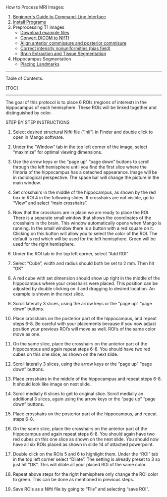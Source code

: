 How to Process MRI Images:

1. [Beginner's Guide to Command-Line Interface](begin_primer)
2. [Install Programs](Home)
3. Preprocessing T1 images
     * [Download example files](https://bitbucket.org/njhunsaker/preprocessing-t1-example)
     * [Convert DICOM to NIfTI](preprocessing_dcm2nii)
     * [Align anterior commissure and posterior commisure](preprocessing_acpcdetect)
     * [Correct intensity nonuniformities (bias field)](preprocessing_N4BiasFieldCorrection)
     * [Brain Extraction and Tissue Segmentation](preprocessing_antscorticalthickness)
4. Hippocampus Segmentation
     * [Placing Landmarks](hpc_landmarks)

---------------------------------------

Table of Contents:

[TOC]

---------------------------------------

The goal of this protocol is to place 6 ROIs (regions of interest) in the hippocampus of each hemisphere. 
These ROIs will be linked together and distinguished by color.

STEP BY STEP INSTRUCTIONS

1. Select desired structural Nifti file (“.nii”) in Finder and double click to open in Mango software.
 
2. Under the “Window” tab in the top left corner of the image, select “maximize” for optimal viewing dimensions.

3. Use the arrow keys or the “page up” “page down” buttons to scroll through the left hemisphere until you find the first slice where the fimbria of the hippocampus has a detached appearance.  Image will be in radiological perspective. The space bar will change the picture in the main window.

4. Set crosshairs in the middle of the hippocampus, as shown by the red box in ROI 4 in the following slides. If crosshairs are not visible, go to “View” and select “main crosshairs”. 

5. Now that the crosshairs are in place we are ready to place the ROI. There is a separate small window that shows the coordinates of the crosshairs in the brain. This window automatically opens when Mango is running. In the small window there is a button with a red square on it. Clicking on this button will allow you to select the color of the ROI. The default is red which will be used for the left hemisphere. Green will be used for the right hemisphere.
 
6. Under the ROI tab in the top left corner, select “Add ROI”
 
7. Select “Cube”, width and radius should both be set to 2 mm. Then hit “OK” 

8. A red cube with set dimension should show up right in the middle of the hippocampus where your crosshairs were placed. This position can be adjusted by double clicking on it and dragging to desired location. An example is shown in the next slide.

9. Scroll laterally 3 slices, using the arrow keys or the “page up” “page down” buttons.

10. Place crosshairs on the posterior part of the hippocampus, and repeat steps 6-8. Be careful with your placements because if you now adjust position your previous ROI’s will move as well. ROI’s of the same color move as one.
 
11. On the same slice, place the crosshairs on the anterior part of the hippocampus and again repeat steps 6-8. You should have two red cubes on this one slice, as shown on the next slide.

12. Scroll laterally 3 slices, using the arrow keys or the “page up” “page down” buttons.

13. Place crosshairs in the middle of the hippocampus and repeat steps 6-8. It should look like image on next slide.

14. Scroll medially 6 slices to get to original slice. Scroll medially an additional 3 slices, again using the arrow keys or the “page up” “page down” buttons.

15. Place crosshairs on the posterior part of the hippocampus, and repeat steps 6-8.

16. On the same slice, place the crosshairs on the anterior part of the hippocampus and again repeat steps 6-8. You should again have two red cubes on this one slice as shown on the next slide.
You should now have all six ROIs placed as shown in slide 14 of attached powerpoint.

17. Double click on the ROIs 5 and 6 to highlight them. Under the “ROI” tab in the top left corner select “Dilate”. The setting is already preset to 3 so just hit “OK”.  This will dilate all your placed ROI of the same color.

18. Repeat above steps for the right hemisphere only change the ROI color to green. This can be done as mentioned in previous steps.
 
19. Save ROIs as a Nifti file by going to “File” and selecting “save ROI”. 
